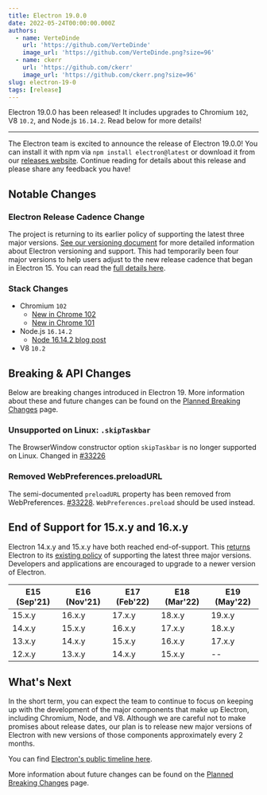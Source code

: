 ```yaml
---
title: Electron 19.0.0
date: 2022-05-24T00:00:00.000Z
authors:
  - name: VerteDinde
    url: 'https://github.com/VerteDinde'
    image_url: 'https://github.com/VerteDinde.png?size=96'
  - name: ckerr
    url: 'https://github.com/ckerr'
    image_url: 'https://github.com/ckerr.png?size=96'
slug: electron-19-0
tags: [release]
---
```


Electron 19.0.0 has been released! It includes upgrades to Chromium `102`, V8 `10.2`, and Node.js `16.14.2`. Read below for more details!

---

The Electron team is excited to announce the release of Electron 19.0.0! You can install it with npm via `npm install electron@latest` or download it from our [releases website](https://www.electronjs.org/releases/stable). Continue reading for details about this release and please share any feedback you have!

## Notable Changes

### Electron Release Cadence Change

The project is returning to its earlier policy of supporting the latest three major versions. [See our versioning document](https://www.electronjs.org/docs/latest/tutorial/electron-versioning) for more detailed information about Electron versioning and support. This had temporarily been four major versions to help users adjust to the new release cadence that began in Electron 15. You can read the [full details here](https://www.electronjs.org/blog/8-week-cadence).

### Stack Changes

- Chromium `102`
  - [New in Chrome 102](https://developer.chrome.com/blog/new-in-chrome-102/)
  - [New in Chrome 101](https://developer.chrome.com/blog/new-in-chrome-101/)
- Node.js `16.14.2`
  - [Node 16.14.2 blog post](https://nodejs.org/en/blog/release/v16.14.2/)
- V8 `10.2`

## Breaking & API Changes

Below are breaking changes introduced in Electron 19. More information about these and future changes can be found on the [Planned Breaking Changes](https://www.electronjs.org/docs/latest/breaking-changes) page.

### Unsupported on Linux: `.skipTaskbar`

The BrowserWindow constructor option `skipTaskbar` is no longer supported on Linux. Changed in [#33226](https://github.com/electron/electron/pull/33226)

### Removed WebPreferences.preloadURL

The semi-documented `preloadURL` property has been removed from WebPreferences. [#33228](https://github.com/electron/electron/pull/33228). `WebPreferences.preload` should be used instead.

## End of Support for 15.x.y and 16.x.y

Electron 14.x.y and 15.x.y have both reached end-of-support. This [returns](https://www.electronjs.org/blog/8-week-cadence/#-will-electron-extend-the-number-of-supported-versions) Electron to its [existing policy](https://www.electronjs.org/docs/latest/tutorial/electron-timelines#version-support-policy) of supporting the latest three major versions. Developers and applications are encouraged to upgrade to a newer version of Electron.

| E15 (Sep'21) | E16 (Nov'21) | E17 (Feb'22) | E18 (Mar'22) | E19 (May'22) |
| ------------ | ------------ | ------------ | ------------ | ------------ |
| 15.x.y       | 16.x.y       | 17.x.y       | 18.x.y       | 19.x.y       |
| 14.x.y       | 15.x.y       | 16.x.y       | 17.x.y       | 18.x.y       |
| 13.x.y       | 14.x.y       | 15.x.y       | 16.x.y       | 17.x.y       |
| 12.x.y       | 13.x.y       | 14.x.y       | 15.x.y       | --           |

## What's Next

In the short term, you can expect the team to continue to focus on keeping up with the development of the major components that make up Electron, including Chromium, Node, and V8. Although we are careful not to make promises about release dates, our plan is to release new major versions of Electron with new versions of those components approximately every 2 months.

You can find [Electron's public timeline here](https://www.electronjs.org/docs/latest/tutorial/electron-timelines).

More information about future changes can be found on the [Planned Breaking Changes](https://github.com/electron/electron/blob/main/docs/breaking-changes.md) page.
